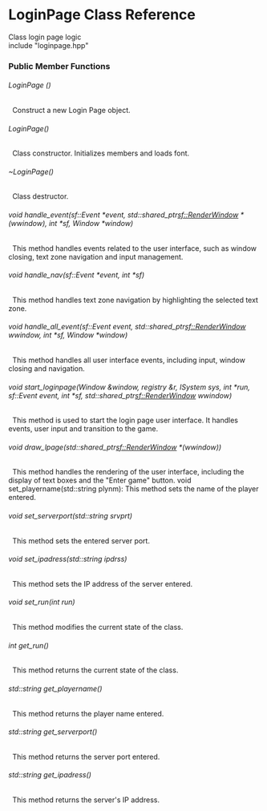 # LoginPage Class Reference
Class login page logic<br>
include "loginpage.hpp"

### Public Member Functions
###### LoginPage ()
&nbsp; Construct a new Login Page object.
###### LoginPage()
&nbsp; Class constructor. Initializes members and loads font.
###### ~LoginPage()
&nbsp; Class destructor.
###### void handle_event(sf::Event *event, std::shared_ptr<sf::RenderWindow> *(wwindow), int *sf, Window *window)
&nbsp; This method handles events related to the user interface, such as window closing, text zone navigation and input management.
###### void handle_nav(sf::Event *event, int *sf)
&nbsp; This method handles text zone navigation by highlighting the selected text zone.
###### void handle_all_event(sf::Event event, std::shared_ptr<sf::RenderWindow> wwindow, int *sf, Window *window)
&nbsp; This method handles all user interface events, including input, window closing and navigation.
###### void start_loginpage(Window &window, registry &r, ISystem sys, int *run, sf::Event event, int *sf, std::shared_ptr<sf::RenderWindow> wwindow)
&nbsp; This method is used to start the login page user interface. It handles events, user input and transition to the game.
###### void draw_lpage(std::shared_ptr<sf::RenderWindow> *(wwindow)) 
&nbsp; This method handles the rendering of the user interface, including the display of text boxes and the "Enter game" button.
void set_playername(std::string plynm): This method sets the name of the player entered.
###### void set_serverport(std::string srvprt)
&nbsp; This method sets the entered server port.
###### void set_ipadress(std::string ipdrss)
&nbsp; This method sets the IP address of the server entered.
###### void set_run(int run)
&nbsp; This method modifies the current state of the class.
###### int get_run()
&nbsp; This method returns the current state of the class.
###### std::string get_playername()
&nbsp; This method returns the player name entered.
###### std::string get_serverport()
&nbsp; This method returns the server port entered.
###### std::string get_ipadress()
&nbsp; This method returns the server's IP address.
